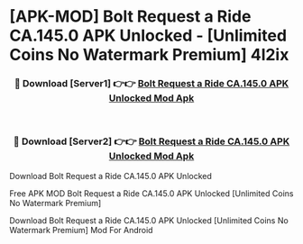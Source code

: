 # [APK-MOD] Bolt  Request a Ride CA.145.0 APK Unlocked - [Unlimited Coins No Watermark Premium] 4l2ix



<div align="center">
<h3>🔴 Download [Server1] 👉👉 <a href="https://momento.my/?title=Bolt__Request_a_Ride_CA.145.0_APK_Unlocked">Bolt  Request a Ride CA.145.0 APK Unlocked Mod Apk</a></h3><br>

<h3>🔴 Download [Server2] 👉👉 <a href="https://momento.my/?title=Bolt__Request_a_Ride_CA.145.0_APK_Unlocked">Bolt  Request a Ride CA.145.0 APK Unlocked Mod Apk</a></h3>
</div>



Download Bolt  Request a Ride CA.145.0 APK Unlocked 

Free APK MOD Bolt  Request a Ride CA.145.0 APK Unlocked [Unlimited Coins No Watermark Premium]

Download Bolt  Request a Ride CA.145.0 APK Unlocked [Unlimited Coins No Watermark Premium] Mod For Android
